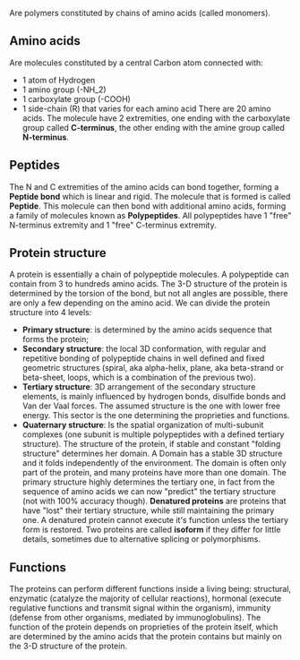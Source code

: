 Are polymers constituted by chains of amino acids (called monomers). 
## Amino acids 
Are molecules constituted by a central Carbon atom connected with:
- 1 atom of Hydrogen
- 1 amino group (-NH_2)
- 1 carboxylate group (-COOH)
- 1 side-chain (R) that varies for each amino acid
There are 20 amino acids. The molecule have 2 extremities, one ending with the carboxylate group called **C-terminus**, the other ending with the amine group called **N-terminus**. 

## Peptides
The N and C extremities of the amino acids can bond together, forming a **Peptide bond** which is linear and rigid. The molecule that is formed is called **Peptide**. This molecule can then bond with additional amino acids, forming a family of molecules known as **Polypeptides**. All polypeptides have 1 "free" N-terminus extremity and 1 "free" C-terminus extremity.

## Protein structure
A protein is essentially a chain of polypeptide molecules. A polypeptide can contain from 3 to hundreds amino acids. The 3-D structure of the protein is determined by the torsion of the bond, but not all angles are possible, there are only a few depending on the amino acid.
We can divide the protein structure into 4 levels:
- **Primary structure**: is determined by the amino acids sequence that forms the protein;
- **Secondary structure**: the local 3D conformation, with regular and repetitive bonding of polypeptide chains in well defined and fixed geometric structures (spiral, aka alpha-helix, plane, aka beta-strand or beta-sheet, loops, which is a combination of the previous two).
- **Tertiary structure**: 3D arrangement of the secondary structure elements, is mainly influenced by hydrogen bonds, disulfide bonds and Van der Vaal forces. The assumed structure is the one with lower free energy. This sector is the one determining the proprieties and functions.
- **Quaternary structure**: Is the spatial organization of multi-subunit complexes (one subunit is multiple polypeptides with a defined tertiary structure).
The structure of the protein, if stable and constant "folding structure" determines her domain. A Domain has a stable 3D structure and it folds independently of the environment. The domain is often only part of the protein, and many proteins have more than one domain. 
The primary structure highly determines the tertiary one, in fact from the sequence of amino acids we can now "predict" the tertiary structure (not with 100% accuracy though).
**Denatured proteins** are proteins that have "lost" their tertiary structure, while still maintaining the primary one. A denatured protein cannot execute it's function unless the tertiary form is restored. 
Two proteins are called **isoform** if they differ for little details, sometimes due to alternative splicing or polymorphisms.

## Functions
The proteins can perform different functions inside a living being: structural, enzymatic (catalyze the majority of cellular reactions), hormonal (execute regulative functions and transmit signal within the organism), immunity (defense from other organisms, mediated by immunoglobulins).
The function of the protein depends on proprieties of the protein itself, which are determined by the amino acids that the protein contains but mainly on the 3-D structure of the protein.